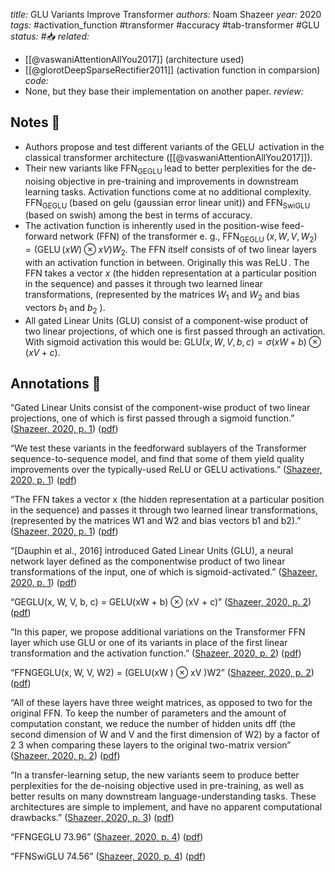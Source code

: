 *title:* GLU Variants Improve Transformer
*authors:* Noam Shazeer
*year:* 2020
*tags:* #activation_function #transformer #accuracy #tab-transformer #GLU
*status:* #📥
*related:*
- [[@vaswaniAttentionAllYou2017]] (architecture used)
- [[@glorotDeepSparseRectifier2011]] (activation function in comparsion)
*code:*
- None, but they base their implementation on another paper.
*review:*

## Notes 📍
- Authors propose and test different variants of the $\operatorname{GELU}$ activation in the classical transformer architecture ([[@vaswaniAttentionAllYou2017]]).
- Their new variants like $\operatorname{FFN}_{\text {GEGLU }}$ lead to better perplexities for the de-noising objective in pre-training and improvements in downstream learning tasks. Activation functions come at no additional complexity. $\operatorname{FFN}_{\text {GEGLU }}$ (based on gelu (gaussian error linear unit)) and $\operatorname{FFN}_{\text {SwiGLU }}$ (based on swish) among the best in terms of accuracy. 
-  The activation function is inherently used in the position-wise feed-forward network (FFN) of the transformer e. g., $\operatorname{FFN}_{\text {GEGLU }}\left(x, W, V, W_2\right)=(\operatorname{GELU}(x W) \otimes x V) W_2$. The FFN itself consists of of two linear layers with an activation function in between. Originally this was $\operatorname{ReLU}$. The FFN takes a vector $x$ (the hidden representation at a particular position in the sequence) and passes it through two learned linear transformations, (represented by the matrices $W_1$ and $W_2$ and bias vectors $b_1$ and $b_2$ ).
- All gated Linear Units (GLU) consist of a component-wise product of two linear projections, of which one is first passed through an activation. With sigmoid activation this would be: $\mathrm{GLU}(x, W, V, b, c)=\sigma(x W+b) \otimes(x V+c)$.

## Annotations 📖
“Gated Linear Units consist of the component-wise product of two linear projections, one of which is first passed through a sigmoid function.” ([Shazeer, 2020, p. 1](zotero://select/library/items/QJWAK9LR)) ([pdf](zotero://open-pdf/library/items/6ZX9BFUF?page=1&annotation=2UQCS39Y))

“We test these variants in the feedforward sublayers of the Transformer  sequence-to-sequence model, and find that some of them yield quality improvements over the typically-used ReLU or GELU activations.” ([Shazeer, 2020, p. 1](zotero://select/library/items/QJWAK9LR)) ([pdf](zotero://open-pdf/library/items/6ZX9BFUF?page=1&annotation=Y6VPNJPP))

“The FFN takes a vector x (the hidden representation at a particular position in the sequence) and passes it through two learned linear transformations, (represented by the matrices W1 and W2 and bias vectors b1 and b2).” ([Shazeer, 2020, p. 1](zotero://select/library/items/QJWAK9LR)) ([pdf](zotero://open-pdf/library/items/6ZX9BFUF?page=1&annotation=Q47E2F3E))

“[Dauphin et al., 2016] introduced Gated Linear Units (GLU), a neural network layer defined as the componentwise product of two linear transformations of the input, one of which is sigmoid-activated.” ([Shazeer, 2020, p. 1](zotero://select/library/items/QJWAK9LR)) ([pdf](zotero://open-pdf/library/items/6ZX9BFUF?page=1&annotation=X743SY7B))

“GEGLU(x, W, V, b, c) = GELU(xW + b) ⊗ (xV + c)” ([Shazeer, 2020, p. 2](zotero://select/library/items/QJWAK9LR)) ([pdf](zotero://open-pdf/library/items/6ZX9BFUF?page=2&annotation=3D8YVEAK))

“In this paper, we propose additional variations on the Transformer FFN layer which use GLU or one of its variants in place of the first linear transformation and the activation function.” ([Shazeer, 2020, p. 2](zotero://select/library/items/QJWAK9LR)) ([pdf](zotero://open-pdf/library/items/6ZX9BFUF?page=2&annotation=2ZVS3MJW))

“FFNGEGLU(x, W, V, W2) = (GELU(xW ) ⊗ xV )W2” ([Shazeer, 2020, p. 2](zotero://select/library/items/QJWAK9LR)) ([pdf](zotero://open-pdf/library/items/6ZX9BFUF?page=2&annotation=VDV8GTFB))

“All of these layers have three weight matrices, as opposed to two for the original FFN. To keep the number of parameters and the amount of computation constant, we reduce the number of hidden units dff (the second dimension of W and V and the first dimension of W2) by a factor of 2 3 when comparing these layers to the original two-matrix version” ([Shazeer, 2020, p. 2](zotero://select/library/items/QJWAK9LR)) ([pdf](zotero://open-pdf/library/items/6ZX9BFUF?page=2&annotation=USJHG6XY))

“In a transfer-learning setup, the new variants seem to produce better perplexities for the de-noising objective used in pre-training, as well as better results on many downstream language-understanding tasks. These architectures are simple to implement, and have no apparent computational drawbacks.” ([Shazeer, 2020, p. 3](zotero://select/library/items/QJWAK9LR)) ([pdf](zotero://open-pdf/library/items/6ZX9BFUF?page=3&annotation=8Q53SBBN))

“FFNGEGLU 73.96” ([Shazeer, 2020, p. 4](zotero://select/library/items/QJWAK9LR)) ([pdf](zotero://open-pdf/library/items/6ZX9BFUF?page=4&annotation=L9AKNG5J))

“FFNSwiGLU 74.56” ([Shazeer, 2020, p. 4](zotero://select/library/items/QJWAK9LR)) ([pdf](zotero://open-pdf/library/items/6ZX9BFUF?page=4&annotation=54HT2H72))